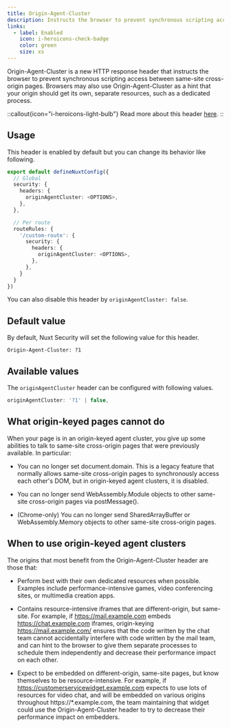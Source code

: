 ```yaml
---
title: Origin-Agent-Cluster
description: Instructs the browser to prevent synchronous scripting access between same-site cross-origin pages.
links:
  - label: Enabled
    icon: i-heroicons-check-badge
    color: green
    size: xs
---
```


Origin-Agent-Cluster is a new HTTP response header that instructs the browser to prevent synchronous scripting access between same-site cross-origin pages. Browsers may also use Origin-Agent-Cluster as a hint that your origin should get its own, separate resources, such as a dedicated process.

::callout{icon="i-heroicons-light-bulb"}
 Read more about this header [here](https://web.dev/origin-agent-cluster).
::

## Usage

This header is enabled by default but you can change its behavior like following.

```ts
export default defineNuxtConfig({
  // Global
  security: {
    headers: {
      originAgentCluster: <OPTIONS>,
    },
  },

  // Per route
  routeRules: {
    '/custom-route': {
      security: {
        headers: {
          originAgentCluster: <OPTIONS>,
        },
      },
    }
  }
})
```

You can also disable this header by `originAgentCluster: false`.

## Default value

By default, Nuxt Security will set the following value for this header.

```http
Origin-Agent-Cluster: ?1
```

## Available values

The `originAgentCluster` header can be configured with following values.

```ts
originAgentCluster: '?1' | false,
```

## What origin-keyed pages cannot do

When your page is in an origin-keyed agent cluster, you give up some abilities to talk to same-site cross-origin pages that were previously available. In particular:

* You can no longer set document.domain. This is a legacy feature that normally allows same-site cross-origin pages to synchronously access each other's DOM, but in origin-keyed agent clusters, it is disabled.

* You can no longer send WebAssembly.Module objects to other same-site cross-origin pages via postMessage().

* (Chrome-only) You can no longer send SharedArrayBuffer or WebAssembly.Memory objects to other same-site cross-origin pages.

## When to use origin-keyed agent clusters

The origins that most benefit from the Origin-Agent-Cluster header are those that:

* Perform best with their own dedicated resources when possible. Examples include performance-intensive games, video conferencing sites, or multimedia creation apps.

* Contains resource-intensive iframes that are different-origin, but same-site. For example, if https://mail.example.com embeds https://chat.example.com iframes, origin-keying https://mail.example.com/ ensures that the code written by the chat team cannot accidentally interfere with code written by the mail team, and can hint to the browser to give them separate processes to schedule them independently and decrease their performance impact on each other.

* Expect to be embedded on different-origin, same-site pages, but know themselves to be resource-intensive. For example, if https://customerservicewidget.example.com expects to use lots of resources for video chat, and will be embedded on various origins throughout https://*.example.com, the team maintaining that widget could use the Origin-Agent-Cluster header to try to decrease their performance impact on embedders.
